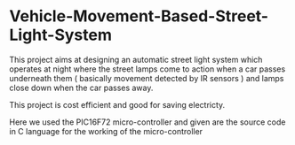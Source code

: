 # Vehicle-Movement-Based-Street-Light-System


This project aims at designing an automatic street light system which operates at night where the street lamps come to action when a car passes underneath them ( basically movement detected by IR sensors ) and lamps close down when the car passes away.

This project is cost efficient and good for saving electricty.

Here we used the PIC16F72 micro-controller and given are the source code in C language for the working of the micro-controller 
